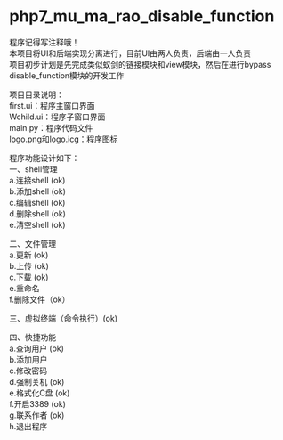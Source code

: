 # php7_mu_ma_rao_disable_function  
程序记得写注释哦！  
本项目将UI和后端实现分离进行，目前UI由两人负责，后端由一人负责  
项目初步计划是先完成类似蚁剑的链接模块和view模块，然后在进行bypass disable_function模块的开发工作 

项目目录说明：  
first.ui：程序主窗口界面  
Wchild.ui：程序子窗口界面  
main.py：程序代码文件  
logo.png和logo.icg：程序图标  

程序功能设计如下：  
一、shell管理  
a.连接shell (ok)  
b.添加shell (ok)  
c.编辑shell (ok)  
d.删除shell (ok)  
e.清空shell (ok)  

二、文件管理  
a.更新  (ok)  
b.上传  (ok)  
c.下载  (ok)  
e.重命名  
f.删除文件（ok）  

三、虚拟终端（命令执行）(ok)  

四、快捷功能  
  a.查询用户  (ok)    
  b.添加用户  
  c.修改密码  
  d.强制关机  (ok)  
  e.格式化C盘  (ok)  
  f.开启3389  (ok)  
  g.联系作者  (ok)  
  h.退出程序  
